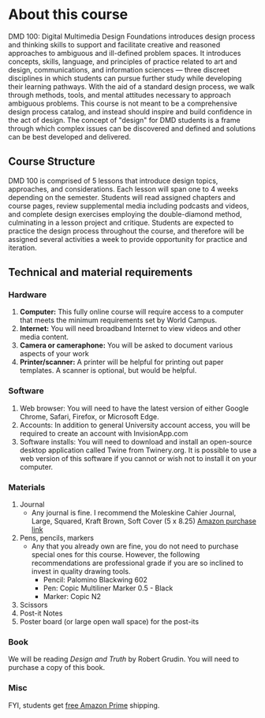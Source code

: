 # About this course

DMD 100: Digital Multimedia Design Foundations introduces design process and thinking skills to support and facilitate creative and reasoned approaches to ambiguous and ill-defined problem spaces. It introduces concepts, skills, language, and principles of practice related to art and design, communications, and information sciences — three discreet disciplines in which students can pursue further study while developing their learning pathways. With the aid of a standard design process, we walk through methods, tools, and mental attitudes necessary to approach ambiguous problems. This course is not meant to be a comprehensive design process catalog, and instead should inspire and build confidence in the act of design. The concept of "design" for DMD students is a frame through which complex issues can be discovered and defined and solutions can be best developed and delivered.

## Course Structure

DMD 100 is comprised of 5 lessons that introduce design topics, approaches, and considerations. Each lesson will span one to 4 weeks depending on the semester. Students will read assigned chapters and course pages, review supplemental media including podcasts and videos, and complete design exercises employing the double-diamond method, culminating in a lesson project and critique. Students are expected to practice the design process throughout the course, and therefore will be assigned several activities a week to provide opportunity for practice and iteration.

## Technical and material requirements
### Hardware

1. **Computer:** This fully online course will require access to a computer that meets the minimum requirements set by World Campus.
2. **Internet:** You will need broadband Internet to view videos and other media content.
3. **Camera or cameraphone:** You will be asked to document various aspects of your work
4. **Printer/scanner:** A printer will be helpful for printing out paper templates. A scanner is optional, but would be helpful.

### Software

1. Web browser: You will need to have the latest version of either Google Chrome, Safari, Firefox, or Microsoft Edge.
2. Accounts: In addition to general University account access, you will be required to create an account with InvisionApp.com
3. Software installs: You will need to download and install an open-source desktop application called Twine from Twinery.org. It is possible to use a web version of this software if you cannot or wish not to install it on your computer.

### Materials

1. Journal 
   * Any journal is fine. I recommend the Moleskine Cahier Journal, Large, Squared, Kraft Brown, Soft Cover \(5 x 8.25\) [Amazon purchase link](https://www.amazon.com/Moleskine-Cahier-Journal-Large-Squared/dp/8883704991)
2. Pens, pencils, markers
   * Any that you already own are fine, you do not need to purchase special ones for this course. However, the following recommendations are professional grade if you are so inclined to invest in quality drawing tools.
      * Pencil: Palomino Blackwing 602
      * Pen: Copic Multiliner Marker 0.5 - Black
      * Marker: Copic N2 
3. Scissors
4. Post-it Notes
5. Poster board \(or large open wall space\) for the post-its

### Book

We will be reading _Design and Truth_ by Robert Grudin. You will need to purchase a copy of this book.

### Misc

FYI, students get [free Amazon Prime](https://www.amazon.com/gp/help/customer/display.html?nodeId=201133690) shipping.


